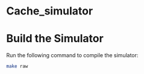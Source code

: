 # Cache_simulator

# Build the Simulator
Run the following command to compile the simulator:

```bash
make raw
